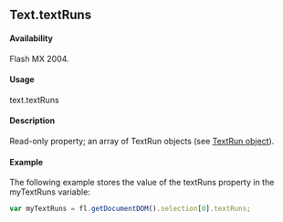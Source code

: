 ## Text.textRuns

#### Availability

Flash MX 2004.

#### Usage

text.textRuns

#### Description

Read-only property; an array of TextRun objects (see [TextRun object](../TextRun_object/textRun_summary.md)).

#### Example

The following example stores the value of the textRuns property in the myTextRuns variable:
```javascript
var myTextRuns = fl.getDocumentDOM().selection[0].textRuns;
```